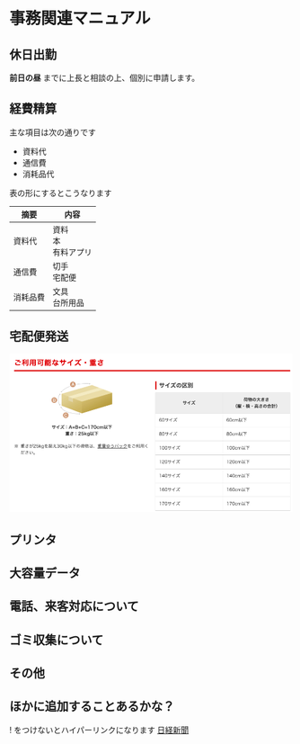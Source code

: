 # 事務関連マニュアル
## 休日出勤
**前日の昼**  までに上長と相談の上、個別に申請します。
## 経費精算
主な項目は次の通りです

- 資料代
- 通信費
- 消耗品代

表の形にするとこうなります

| 摘要 | 内容
| -- | --
| 資料代 | 資料<br>本<br>有料アプリ
| 通信費 | 切手<br>宅配便
| 消耗品費 | 文具<br>台所用品

## 宅配便発送

![youpack](img/youpack.png)

## プリンタ
## 大容量データ
## 電話、来客対応について
## ゴミ収集について
## その他


## ほかに追加することあるかな？

! をつけないとハイパーリンクになります
[日経新聞](https://www.nikkei.com)

